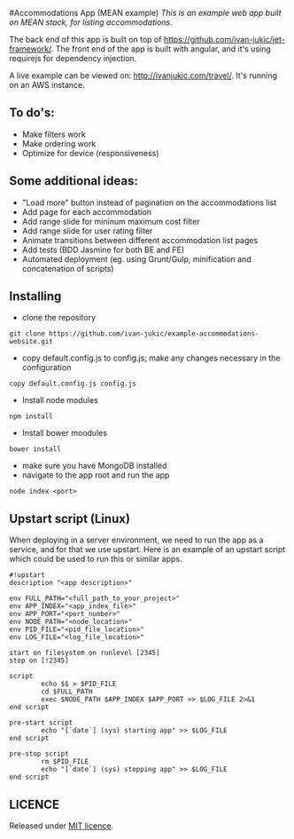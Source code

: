 #Accommodations App (MEAN example)
*This is an example web app built on MEAN stack, for listing accommodations.*

The back end of this app is built on top of https://github.com/ivan-jukic/jet-framework/. The front end of the app is built with angular, and it's using requirejs for dependency injection.

A live example can be viewed on: http://ivanjukic.com/travel/. It's running on an AWS instance.

## To do's:

* Make filters work
* Make ordering work
* Optimize for device (responsiveness)

## Some additional ideas:

* "Load more" button instead of pagination on the accommodations list
* Add page for each accommodation
* Add range slide for mininum maximum cost filter
* Add range slide for user rating filter
* Animate transitions between different accommodation list pages
* Add tests (BDD Jasmine for both BE and FE)
* Automated deployment (eg. using Grunt/Gulp, minification and concatenation of scripts)

## Installing

* clone the repository
```
git clone https://github.com/ivan-jukic/example-accommodations-website.git
```
* copy default.config.js to config.js; make any changes necessary in the configuration
```
copy default.config.js config.js
```
* Install node modules
```
npm install
```
* Install bower moodules
```
bower install
```
* make sure you have MongoDB installed
* navigate to the app root and run the app
```
node index <port>
```

## Upstart script (Linux)

When deploying in a server environment, we need to run the app as a service, and for that we use upstart.
Here is an example of an upstart script which could be used to run this or similar apps.

```upstart
#!upstart
description "<app description>"

env FULL_PATH="<full_path_to_your_project>"
env APP_INDEX="<app_index_file>"
env APP_PORT="<port_number>"
env NODE_PATH="<node_location>"
env PID_FILE="<pid_file_location>"
env LOG_FILE="<log_file_location>"

start on filesystem on runlevel [2345]
stop on [!2345]

script
        echo $$ > $PID_FILE
        cd $FULL_PATH
        exec $NODE_PATH $APP_INDEX $APP_PORT >> $LOG_FILE 2>&1
end script

pre-start script
        echo "[`date`] (sys) starting app" >> $LOG_FILE
end script

pre-stop script
        rm $PID_FILE
        echo "[`date`] (sys) stopping app" >> $LOG_FILE
end script
```

## LICENCE

Released under [MIT licence](http://mit-license.org/).
